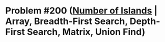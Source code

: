 # Problem #200 ([Number of Islands](https://leetcode.com/problems/number-of-islands) | Array, Breadth-First Search, Depth-First Search, Matrix, Union Find)
